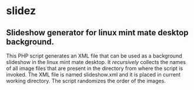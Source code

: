 # slidez

## Slideshow generator for linux mint mate desktop background.

This PHP script generates an XML file that can be used as a background slideshow in the linux mint mate desktop. It _recursively_ collects the names of all image files that are present in the directory from where the script is invoked. 
The XML file is named slideshow.xml and it is placed in current working directory.
The script randomizes the order of the images.
